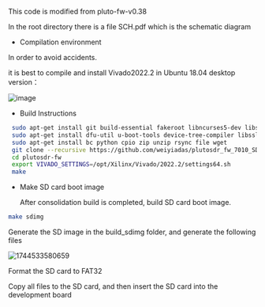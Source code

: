 This code is modified from pluto-fw-v0.38

In the root directory there is a file SCH.pdf which is the schematic diagram

* Compilation environment
  
 In order to avoid accidents.
 
 it is best to compile and install Vivado2022.2 in Ubuntu 18.04 desktop version：
 
![image](https://github.com/user-attachments/assets/7725210c-4c26-4afb-8eb7-61274f4dc616)


* Build Instructions
```bash
 sudo apt-get install git build-essential fakeroot libncurses5-dev libssl-dev ccache
 sudo apt-get install dfu-util u-boot-tools device-tree-compiler libssl1.0-dev mtools
 sudo apt-get install bc python cpio zip unzip rsync file wget
 git clone --recursive https://github.com/weiyiadas/plutosdr_fw_7010_SDR.git
 cd plutosdr-fw
 export VIVADO_SETTINGS=/opt/Xilinx/Vivado/2022.2/settings64.sh
 make

```


* Make SD card boot image

  After consolidation build is completed, build SD card boot image.
 ```bash
 make sdimg
 ```
  Generate the SD image in the build_sdimg folder, and generate the following files

![1744533580659](https://github.com/user-attachments/assets/fa599cc4-be92-48e0-b6b3-710a280cb6fa)

 Format the SD card to FAT32

 Copy all files to the SD card, and then insert the SD card into the development board
